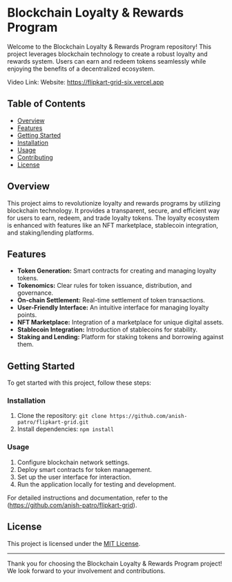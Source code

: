 # Blockchain Loyalty & Rewards Program

Welcome to the Blockchain Loyalty & Rewards Program repository! This project leverages blockchain technology to create a robust loyalty and rewards system. Users can earn and redeem tokens seamlessly while enjoying the benefits of a decentralized ecosystem.

Video Link: 
Website: https://flipkart-grid-six.vercel.app
## Table of Contents

- [Overview](#overview)
- [Features](#features)
- [Getting Started](#getting-started)
- [Installation](#installation)
- [Usage](#usage)
- [Contributing](#contributing)
- [License](#license)

## Overview

This project aims to revolutionize loyalty and rewards programs by utilizing blockchain technology. It provides a transparent, secure, and efficient way for users to earn, redeem, and trade loyalty tokens. The loyalty ecosystem is enhanced with features like an NFT marketplace, stablecoin integration, and staking/lending platforms.

## Features

- **Token Generation:** Smart contracts for creating and managing loyalty tokens.
- **Tokenomics:** Clear rules for token issuance, distribution, and governance.
- **On-chain Settlement:** Real-time settlement of token transactions.
- **User-Friendly Interface:** An intuitive interface for managing loyalty points.
- **NFT Marketplace:** Integration of a marketplace for unique digital assets.
- **Stablecoin Integration:** Introduction of stablecoins for stability.
- **Staking and Lending:** Platform for staking tokens and borrowing against them.

## Getting Started

To get started with this project, follow these steps:

### Installation

1. Clone the repository: `git clone https://github.com/anish-patro/flipkart-grid.git`
2. Install dependencies: `npm install`

### Usage

1. Configure blockchain network settings.
2. Deploy smart contracts for token management.
3. Set up the user interface for interaction.
4. Run the application locally for testing and development.

For detailed instructions and documentation, refer to the (https://github.com/anish-patro/flipkart-grid).

## License

This project is licensed under the [MIT License](LICENSE).

---

Thank you for choosing the Blockchain Loyalty & Rewards Program project! We look forward to your involvement and contributions.
